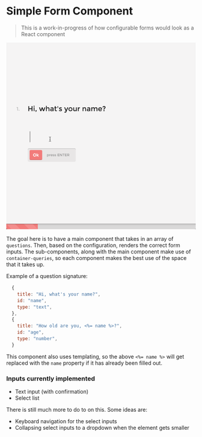 # Simple Form Component
> This is a work-in-progress of how configurable forms would look as a React component

![Simple Forms Demo](simple-form-demo.gif)

The goal here is to have a main component that takes in an array of `questions`. Then, based on the configuration, renders the correct form inputs. The sub-components, along with the main component make use of `container-queries`, so each component makes the best use of the space that it takes up.

Example of a question signature:
```js
  {
    title: "Hi, what's your name?",
    id: "name",
    type: "text",
  },
  {
    title: "How old are you, <%= name %>?",
    id: "age",
    type: "number",
  }
```

This component also uses templating, so the above `<%= name %>` will get replaced with the `name` property if it has already been filled out. 

### Inputs currently implemented
- Text input (with confirmation)
- Select list

There is still much more to do to on this. Some ideas are:
- Keyboard navigation for the select inputs
- Collapsing select inputs to a dropdown when the element gets smaller
